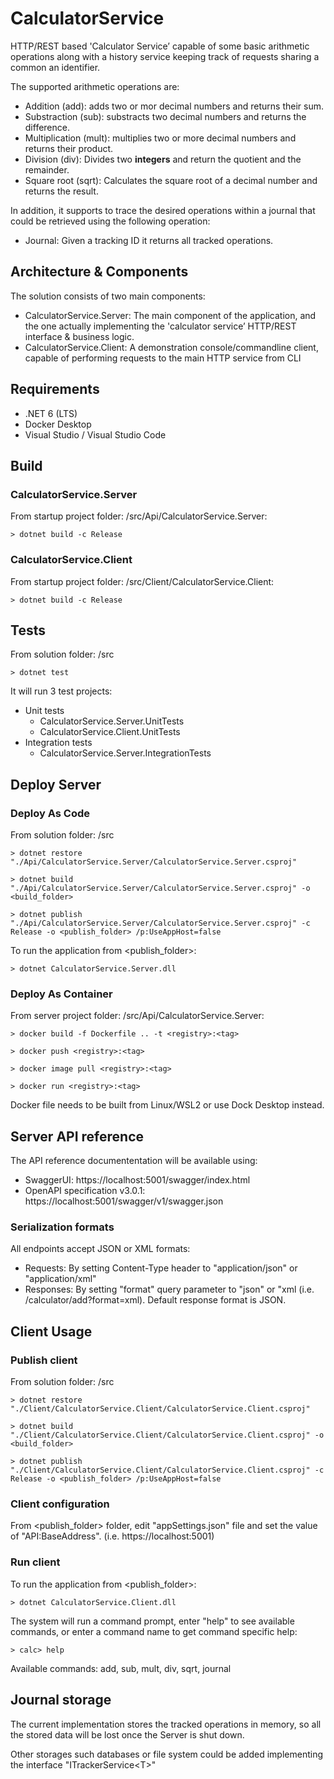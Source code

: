 # CalculatorService

HTTP/REST ­based 'Calculator Service’ capable of some basic arithmetic operations along with a history service keeping track of requests sharing a common an identifier.

The supported arithmetic operations are:

* Addition (add): adds two or mor decimal numbers and returns their sum.
* Substraction (sub): substracts two decimal numbers and returns the difference.
* Multiplication (mult): multiplies two or more decimal numbers and returns their product.
* Division (div): Divides two **integers** and return the quotient and the remainder.
* Square root (sqrt): Calculates the square root of a decimal number and returns the result.

In addition, it supports to trace the desired operations within a journal that could be retrieved using the following operation:

* Journal: Given a tracking ID it returns all tracked operations.

## Architecture & Components

The solution consists of two main components:

- CalculatorService.Server: The main component of the application, and the one actually implementing the 'calculator service’ HTTP/REST interface & business logic.
- CalculatorService.Client: A demonstration console/command­line client, capable of performing requests to the main HTTP service from CLI

## Requirements

- .NET 6 (LTS)
- Docker Desktop
- Visual Studio / Visual Studio Code

## Build

### CalculatorService.Server

From startup project folder: /src/Api/CalculatorService.Server:

```
> dotnet build -c Release
```

### CalculatorService.Client

From startup project folder: /src/Client/CalculatorService.Client:

```
> dotnet build -c Release
```

## Tests

From solution folder: /src

```
> dotnet test
```

It will run 3 test projects:

* Unit tests
  * CalculatorService.Server.UnitTests
  * CalculatorService.Client.UnitTests
* Integration tests
  * CalculatorService.Server.IntegrationTests

## Deploy Server

### Deploy As Code

From solution folder: /src

```
> dotnet restore "./Api/CalculatorService.Server/CalculatorService.Server.csproj"
```
```
> dotnet build "./Api/CalculatorService.Server/CalculatorService.Server.csproj" -o <build_folder>
```
```
> dotnet publish "./Api/CalculatorService.Server/CalculatorService.Server.csproj" -c Release -o <publish_folder> /p:UseAppHost=false
```

To run the application from <publish_folder>:
```
> dotnet CalculatorService.Server.dll
```

### Deploy As Container

From server project folder: /src/Api/CalculatorService.Server:

```
> docker build -f Dockerfile .. -t <registry>:<tag>
```
```
> docker push <registry>:<tag>
```
```
> docker image pull <registry>:<tag>
```
```
> docker run <registry>:<tag>
```

Docker file needs to be built from Linux/WSL2 or use Dock Desktop instead.

## Server API reference

The API reference documententation will be available using:

* SwaggerUI: https://localhost:5001/swagger/index.html
* OpenAPI specification v3.0.1: https://localhost:5001/swagger/v1/swagger.json

### Serialization formats

All endpoints accept JSON or XML formats:

* Requests: By setting Content-Type header to "application/json" or "application/xml"
* Responses: By setting "format" query parameter to "json" or "xml (i.e. /calculator/add?format=xml). Default response format is JSON.

## Client Usage

### Publish client

From solution folder: /src

```
> dotnet restore "./Client/CalculatorService.Client/CalculatorService.Client.csproj"
```
```
> dotnet build "./Client/CalculatorService.Client/CalculatorService.Client.csproj" -o <build_folder>
```
```
> dotnet publish "./Client/CalculatorService.Client/CalculatorService.Client.csproj" -c Release -o <publish_folder> /p:UseAppHost=false
```

### Client configuration

From <publish_folder> folder, edit "appSettings.json" file and set the value of "API:BaseAddress". (i.e. https://localhost:5001)

### Run client

To run the application from <publish_folder>:
```
> dotnet CalculatorService.Client.dll
```

The system will run a command prompt, enter "help" to see available commands, or enter a command name to get command specific help:

```
> calc> help
```

Available commands: add, sub, mult, div, sqrt, journal

## Journal storage

The current implementation stores the tracked operations in memory, so all the stored data will be lost once the Server is shut down.

Other storages such databases or file system could be added implementing the interface "ITrackerService\<T\>"